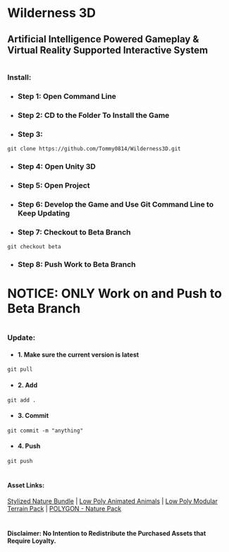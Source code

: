 # Wilderness 3D
## Artificial Intelligence Powered Gameplay & Virtual Reality Supported Interactive System
#
#
### Install: 
* ### Step 1: Open Command Line
* ### Step 2: CD to the Folder To Install the Game
* ### Step 3: 
```
git clone https://github.com/Tommy0814/Wilderness3D.git
```
* ### Step 4: Open Unity 3D
* ### Step 5: Open Project
* ### Step 6: Develop the Game and Use Git Command Line to Keep Updating
* ### Step 7: Checkout to Beta Branch
```
git checkout beta
```
* ### Step 8: Push Work to Beta Branch
#
# NOTICE: ONLY Work on and Push to Beta Branch
#
### Update:
* #### 1. Make sure the current version is latest
```
git pull
```
* #### 2. Add 
```
git add .
```
* #### 3. Commit 
```
git commit -m "anything"
```
* #### 4. Push
```
git push
```
#
#
#### Asset Links:
[Stylized Nature Bundle](https://assetstore.unity.com/packages/3d/vegetation/trees/stylized-nature-bundle-135352)
|
[Low Poly Animated Animals](https://assetstore.unity.com/packages/3d/characters/animals/low-poly-animated-animals-93089)
|
[Low Poly Modular Terrain Pack](https://assetstore.unity.com/packages/3d/environments/low-poly-modular-terrain-pack-91558)
|
[POLYGON - Nature Pack](https://assetstore.unity.com/packages/3d/vegetation/trees/polygon-nature-pack-120152)
#
#

#### Disclaimer: No Intention to Redistribute the Purchased Assets that Require Loyalty.
